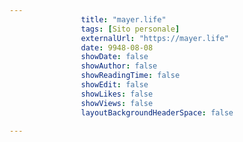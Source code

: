 ---
                title: "mayer.life"
                tags: [Sito personale]
                externalUrl: "https://mayer.life"
                date: 9948-08-08
                showDate: false
                showAuthor: false
                showReadingTime: false
                showEdit: false
                showLikes: false
                showViews: false
                layoutBackgroundHeaderSpace: false
                ---

